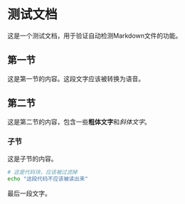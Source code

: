 # 测试文档

这是一个测试文档，用于验证自动检测Markdown文件的功能。

## 第一节

这是第一节的内容。这段文字应该被转换为语音。

## 第二节

这是第二节的内容，包含一些**粗体文字**和*斜体文字*。

### 子节

这是子节的内容。

```bash
# 这是代码块，应该被过滤掉
echo "这段代码不应该被读出来"
```

最后一段文字。
